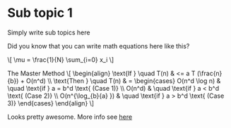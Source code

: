 # Sub topic 1

Simply write sub topics here

Did you know that you can write math equations here like this?

\\[ \mu = \frac{1}{N} \sum_{i=0} x_i \\]

The Master Method
\\[ 
  \begin{align}
  \text{If }  \quad  T(n) & <= a T (\frac{n}{b}) + O(n^d) \\\\ 
  \text{Then } \quad  T(n) & =
    \begin{cases}
      O(n^d \log n)       & \quad \text{if } a = b^d \text{ (Case 1)} \\\\
      O(n^d)              & \quad \text{if } a < b^d \text{ (Case 2)} \\\\
      O(n^{\log_{b}{a} }) & \quad \text{if } a > b^d \text{ (Case 3)}
    \end{cases}
  \end{align}
\\]

Looks pretty awesome. More info see [here][mdBook math]



[mdBook math]: https://rust-lang.github.io/mdBook/format/mathjax.html